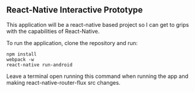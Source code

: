 ## React-Native Interactive Prototype

This application will be a react-native based project so I can
get to grips with the capabilities of React-Native.

To run the application, clone the repository and run: 

```
npm install
webpack -w
react-native run-android
```

Leave a terminal open running this command when running the
app and making react-native-router-flux src changes.
